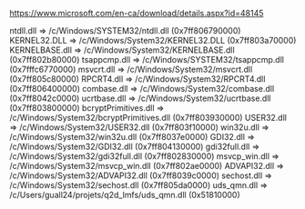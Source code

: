 https://www.microsoft.com/en-ca/download/details.aspx?id=48145

ntdll.dll => /c/Windows/SYSTEM32/ntdll.dll (0x7ff806790000)
KERNEL32.DLL => /c/Windows/System32/KERNEL32.DLL (0x7ff803a70000)
KERNELBASE.dll => /c/Windows/System32/KERNELBASE.dll (0x7ff802b80000)
tsappcmp.dll => /c/Windows/SYSTEM32/tsappcmp.dll (0x7fffc6770000)
msvcrt.dll => /c/Windows/System32/msvcrt.dll (0x7ff805c80000)
RPCRT4.dll => /c/Windows/System32/RPCRT4.dll (0x7ff806400000)
combase.dll => /c/Windows/System32/combase.dll (0x7ff8042c0000)
ucrtbase.dll => /c/Windows/System32/ucrtbase.dll (0x7ff803800000)
bcryptPrimitives.dll => /c/Windows/System32/bcryptPrimitives.dll (0x7ff803930000)
USER32.dll => /c/Windows/System32/USER32.dll (0x7ff803f10000)
win32u.dll => /c/Windows/System32/win32u.dll (0x7ff8037e0000)
GDI32.dll => /c/Windows/System32/GDI32.dll (0x7ff804130000)
gdi32full.dll => /c/Windows/System32/gdi32full.dll (0x7ff802830000)
msvcp_win.dll => /c/Windows/System32/msvcp_win.dll (0x7ff802ae0000)
ADVAPI32.dll => /c/Windows/System32/ADVAPI32.dll (0x7ff8039c0000)
sechost.dll => /c/Windows/System32/sechost.dll (0x7ff805da0000)
uds_qmn.dll => /c/Users/guall24/projets/q2d_lmfs/uds_qmn.dll (0x51810000)
